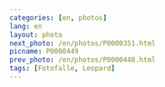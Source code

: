 ```yaml
---
categories: [en, photos]
lang: en
layout: photo
next_photo: /en/photos/P0000351.html
picname: P0000449
prev_photo: /en/photos/P0000448.html
tags: [Fotofalle, Leopard]
---
```

